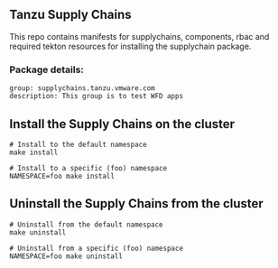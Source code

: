 ## Tanzu Supply Chains

This repo contains manifests for supplychains, components, rbac and required tekton resources for installing the supplychain package.

### Package details:
```
group: supplychains.tanzu.vmware.com
description: This group is to test WFD apps
```

## Install the Supply Chains on the cluster
```
# Install to the default namespace
make install

# Install to a specific (foo) namespace
NAMESPACE=foo make install
```

## Uninstall the Supply Chains from the cluster
```
# Uninstall from the default namespace
make uninstall

# Uninstall from a specific (foo) namespace
NAMESPACE=foo make uninstall
```